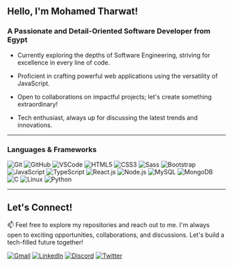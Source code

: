 ## Hello, I'm Mohamed Tharwat!

### A Passionate and Detail-Oriented Software Developer from Egypt

- Currently exploring the depths of Software Engineering, striving for excellence in every line of code.

- Proficient in crafting powerful web applications using the versatility of JavaScript.

- Open to collaborations on impactful projects; let's create something extraordinary!

- Tech enthusiast, always up for discussing the latest trends and innovations.

---

### Languages & Frameworks

![Git](https://img.shields.io/badge/Git-F05032?style=for-the-badge&logo=git&logoColor=white)
![GitHub](https://img.shields.io/badge/GitHub-555?style=for-the-badge&logo=github&logoColor=white)
![VSCode](https://img.shields.io/badge/VSCode-07C?style=for-the-badge&logo=visual-studio-code&logoColor=white)
![HTML5](https://img.shields.io/badge/HTML5-E34F26?style=for-the-badge&logo=html5&logoColor=white)
![CSS3](https://img.shields.io/badge/CSS3-1572B6?style=for-the-badge&logo=css3&logoColor=white)
![Sass](https://img.shields.io/badge/Sass-CC6699?style=for-the-badge&logo=sass&logoColor=white)
![Bootstrap](https://img.shields.io/badge/Bootstrap-563D7C?style=for-the-badge&logo=bootstrap&logoColor=white)
![JavaScript](https://img.shields.io/badge/JavaScript-F7DF1E?style=for-the-badge&logo=javascript&logoColor=white)
![TypeScript](https://img.shields.io/badge/TypeScript-007ACC?style=for-the-badge&logo=typescript&logoColor=white)
![React.js](https://img.shields.io/badge/React.js-61DAFB?style=for-the-badge&logo=react&logoColor=white)
![Node.js](https://img.shields.io/badge/Node.js-339933?style=for-the-badge&logo=node.js&logoColor=white)
![MySQL](https://img.shields.io/badge/MySQL-4479A1?style=for-the-badge&logo=mysql&logoColor=white)
![MongoDB](https://img.shields.io/badge/MongoDB-47A248?style=for-the-badge&logo=mongodb&logoColor=white)
![C](https://img.shields.io/badge/C-A8B9CC?style=for-the-badge&logo=c&logoColor=white)
![Linux](https://img.shields.io/badge/Linux-FCC624?style=for-the-badge&logo=linux&logoColor=black)
![Python](https://img.shields.io/badge/Python-3776AB?style=for-the-badge&logo=python&logoColor=white)

---

## Let's Connect!

📫 Feel free to explore my repositories and reach out to me. I'm always open to exciting opportunities, collaborations, and discussions. Let's build a tech-filled future together!

[![Gmail](https://img.shields.io/badge/-Gmail-D14836?style=flat-square&logo=gmail&logoColor=white)](mailto:mohamed.sarwat.000@gmail.com)
[![LinkedIn](https://img.shields.io/badge/-LinkedIn-0077B5?style=flat-square&logo=linkedin&logoColor=white)](https://www.linkedin.com/in/mohamedtharwat000)
[![Discord](https://img.shields.io/badge/-Discord-5865F2?style=flat-square&logo=discord&logoColor=white)](https://discord.com/users/975045569393340506)
[![Twitter](https://img.shields.io/badge/-Twitter-1DA1F2?style=flat-square&logo=twitter&logoColor=white)](https://twitter.com/MoTharwat000)
